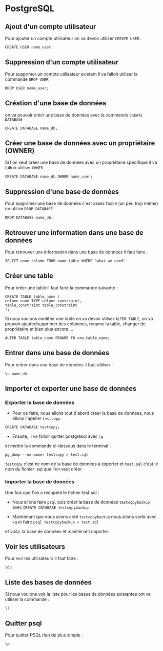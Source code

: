 # PostgreSQL

## Ajout d'un compte utilisateur 

Pour ajouter un compte utilisateur on va devoir utiliser `CREATE USER` :

```psql
CREATE USER name_user;
```

## Suppression d'un compte utilisateur 

Pour supprimer un compte utilisateur existant il va falloir utiliser la commande `DROP USER`

```psql
DROP USER name_user;
```

## Création d'une base de données 

on va pouvoir créer une base de données avec la commande `CREATE DATABASE`

```psql
CREATE DATABASE name_db;
```

## Créer une base de données avec un propriétaire (OWNER)  

Si l'on veut créer une base de données avec un propriétaire spécifique il va falloir utiliser `OWNER`

```psql
CREATE DATABASE name_db OWNER name_user;
```

## Suppression d'une base de données 

Pour supprimer une base de données c'est assez facile (un peu trop même) on utilise `DROP DATABASE` 

```psql
DROP DATABASE name_db;
```

## Retrouver une information dans une base de données 

Pour retrouver une information dans une base de données il faut faire : 

```psql
SELECT name_column FROM name_table WHERE "what we need"
```

## Créer une table 

Pour créer une table il faut faire la commande suivante : 
```psql
CREATE TABLE table_name (
column_name TYPE column_constraint,
table_constraint table_constraint
);
```

Si nous voulons modifier une table on va devoir utilser `ALTER TABLE`, on va pouvoir ajouter/supprimer des columnes, rename la table, changer de propriétaire et bien plus encore ...

```psql
ALTER TABLE table_name RENAME TO new_table_name;
```

## Entrer dans une base de données 

Pour entrer dans une base de données il faut utiliser : 

```psql
\c name_db
```

## Importer et exporter une base de données

### Exporter la base de données

*   Pour ce faire, nous allons tout d'abord créer la base de données, nous allons l'apeller `testcopy`

```psql
CREATE DATABASE testcopy;
```

*   Ensuite, il va falloir quitter postgresql avec `\q`

et mettre la commande ci-dessous dans le terminal :

```psql
pg_dump --no-owner testcopy > test.sql
 ```

 `testcopy` c'est ne nom de la base de données à exporter et `test.sql` c'est le nom du fichier .sql que l'on veut créer

 ### Importer la base de données 

 Une fois que l'on a récupéré le fichier test.sql :

 *  Nous allons faire `psql` puis créer la base de données `testcopybackup` avec `CREATE DATABASE testcopybackup`

 *  Maintenant que nous avons créé `testcopybackup` nous allons sortir avec `\q` et faire `psql testcopybackup < test.sql`

et voila, la base de données et maintenant importer.

## Voir les utilisateurs 

Pour voir les utilisateurs il faut faire : 

```psql
\du
```
## Liste des bases de données

Si nous voulons voir la liste pour les bases de données existantes ont va utiliser la commande : 

```psql
\l
```

## Quitter psql

Pour quitter PSQL rien de plus simple :

```psql
\q
```